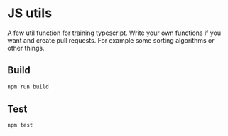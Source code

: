 # JS utils

A few util function for training typescript. Write your own functions if you want and create pull requests. For example some sorting algorithms or other things.

## Build

```sh
npm run build
```

## Test

```sh
npm test
```